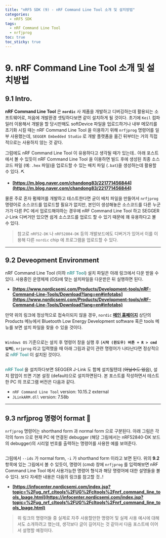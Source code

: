 ```yaml
---
title: "nRF5 SDK (9) - nRF Command Line Tool 소개 및 설치방법"
categories:
  - nRF5 SDK
tags:
  - nRF Command Line Tool
  - nrfjprog
toc: true
toc_sticky: true
---
```


# 9. nRF Command Line Tool 소개 및 설치방법

## 9.1 Intro.

**nRF Command Line Tool** 은 **`nordic`** 사 제품을 개발하고 디버깅하는데 활용되는 소프트웨어로, 처음에 개발환경 셋팅하다보면 같이 설치하게 될 것이다. 초기에 `Keil` 컴파일러 이용해서 개발을 할 당시만해도 softDevice 파일을 업로드하거나 내부 메모리를 초기화 시킬 때는 nRF Command Line Tool 을 이용하기 위해 `nrfjprog` 명령어를 일부 사용했는데, `SEGGER Embedded Studio` 로 개발 플랫폼을 옮긴 뒤부터는 거의 직접적으로는 사용하지 않는 것 같다.

그럼에도 nRF Command Line Tool 이 유용하다고 생각될 때가 있는데.. 아래 포스트에서 볼 수 있듯이 nRF Command Line Tool 을 이용하면 빌드 후에 생성된 최종 소스코드 파일 (예: `.hex` 파일)을 업로드할 수 있는 배치 파일 (`.bat`)을 생성하는데 활용할 수 있다. ⛏️

* **[https://m.blog.naver.com/chandong83/221771456844](https://m.blog.naver.com/chandong83/221771456844)**

물론 주로 혼자 펌웨어를 개발하고 테스트한다면 굳이 배치 파일을 만들어서 `nrfjprog` 명령어로 소스코드를 업로드할 필요가 없지만, 본인이 생성해놓은 소스코드를 다른 누군가가 다른 PC 에서 업로드해야하는 경우에 nRF Command Line Tool 하고 SEGGER J-Link 디버거만 있으면 쉽게 소스코드를 업로드 할 수 있기 때문에 꽤 유용하다고 볼 수 있다.

>참고로 `nRF52-DK` 나 `nRF52804-DK` 등의 개발보드에도 디버거가 있어서 이를 이용해 다른 `nordic` chip 에 프로그램을 업로드할 수 있다.

---

## 9.2 Deveopment Environment

nRF Command Line Tool (이하 <span style="color:#50A0A0"><b>nRF Tool</b></span>) 설치 파일은 아래 링크에서 다운 받을 수 있다. 사용중인 운영체제 (OS)에 맞는 설치파일을 다운받은 뒤 실행하면 된다.

* **[https://www.nordicsemi.com/Products/Development-tools/nRF-Command-Line-Tools/Download?lang=en#infotabs](https://www.nordicsemi.com/Products/Development-tools/nRF-Command-Line-Tools/Download?lang=en#infotabs)**


만약 위의 링크에 정상적으로 접속이되지 않을 경우, `nordic` **[메인 홈페이지](https://nordicsemi.com)** 상단의 Products 메뉴에서 Bluetooth Low Energy Development software 혹은 tools 메뉴를 보면 설치 파일을 찾을 수 있을 것이다.

<figure style="width: 100%" class="align-center">
  <img src="{{ site.url }}{{ site.baseurl }}/assets/images/sdk-nrfjprog-fig1.png" alt="">
</figure>

`Windows OS` 기준으로는 설치 후 명령어 창을 실행 후 (**`시작 (윈도우) 버튼 + R > cmd 입력`**), `nrjprog` 라고 입력했을 때 아래 그림과 같이 관련 명령어가 나타난다면 정상적으로 <span style="color:#50A0A0"><b>nRF Tool</b></span> 이 설치된 것이다.

<figure style="width: 100%" class="align-center">
  <img src="{{ site.url }}{{ site.baseurl }}/assets/images/sdk-nrfjprog-fig2.png" alt="">
</figure>

<span style="color:#50A0A0"><b>nRF Tool</b></span> 을 설치하다보면 SEGGER J-Link 도 함께 설치될텐데 (~~아닐수도 있음~~), 설치 팝업이 뜨면 기본 설정 (default)으로 설치하면된다. 본 포스트를 작성하면서 테스트한 PC 의 프로그램 버전은 다음과 같다.

* `nRF Command Line Tool` version: 10.15.2 external
* `JLinkARM.dll` version: 7.58b

---

## 9.3 nrfjprog 명령어 format 💾

`nrfjprog` 명령어는 shorthand form 과 normal form 으로 구분된다. 아래 그림은 각각의 form 으로 현재 PC 에 연결된 debugger (해당 그림에서는 nRF52840-DK 보드의 debugger)의 시리얼 번호를 출력하는 명령어를 사용한 예를 보여준다.

<figure style="width: 100%" class="align-center">
  <img src="{{ site.url }}{{ site.baseurl }}/assets/images/sdk-nrfjprog-fig3.png" alt="">
</figure>

그림에서 `--ids` 가 normal form, `-i` 가 shorthand form 이라고 보면 된다. 위의 **9.2** 항목에 있는 그림에서 볼 수 있듯이, 명령어 (cmd) 창에 `nrfjprog` 를 입력해보면 nRF Command Line Tool 에서 사용가능한 명령어 형식과 해당 명령어에 대한 설명들을 볼 수 있다. 보다 자세한 내용은 다음의 링크를 참고할 것..!

* **[https://infocenter.nordicsemi.com/index.jsp?topic=%2Fug_nrf_cltools%2FUG%2Fcltools%2Fnrf_command_line_tools_lpage.html](https://infocenter.nordicsemi.com/index.jsp?topic=%2Fug_nrf_cltools%2FUG%2Fcltools%2Fnrf_command_line_tools_lpage.html)**

>위 링크의 명령어들 중 실제로 자주 사용할만한 명령어 및 실제 사용 예시에 대해서도 소개하려고 했는데, 생각보다 글이 길어지는 것 같아서 다음 포스트에 이어서 설명할 예정이다.